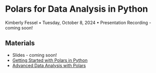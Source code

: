 # Polars for Data Analysis in Python
Kimberly Fessel • Tuesday, October 8, 2024 • Presentation Recording - coming soon!

## Materials

- Slides - coming soon!
- [Getting Started with Polars in Python](01_Getting_Started.ipynb)
- [Advanced Data Analysis with Polars](02_Advanced_Data_Analysis.ipynb)
